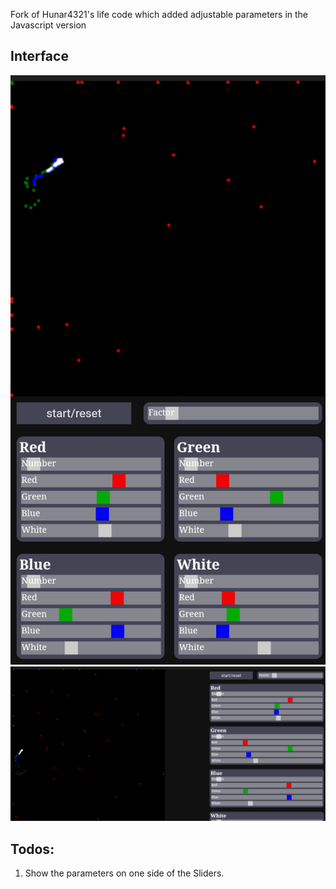 Fork of Hunar4321's life code which added adjustable parameters in the Javascript version


Interface
--------------------------------------------------------
![](images/interface.png)
![](images/interface_desk.png)

Todos:
--------------------
1. Show the parameters on one side of the Sliders.
